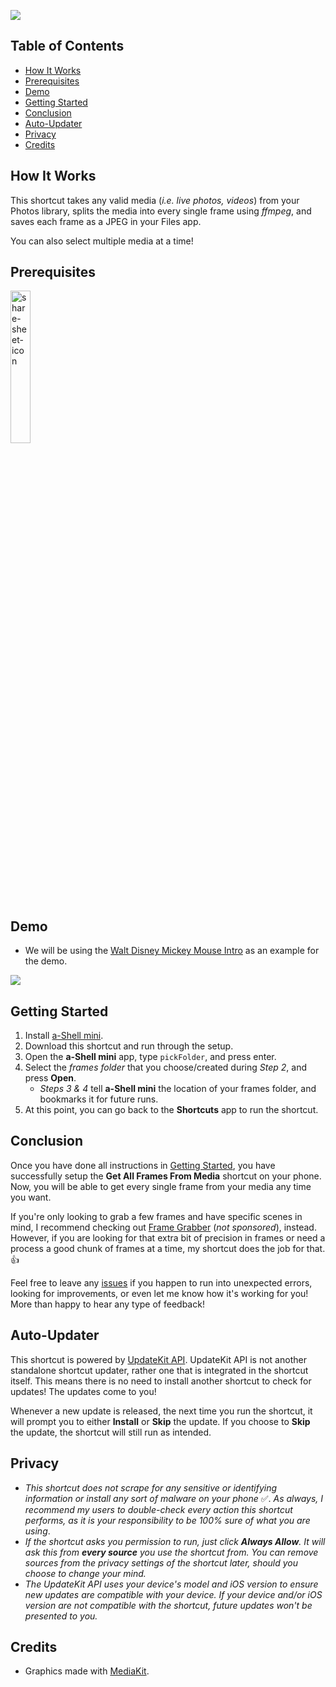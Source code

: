 [![](https://i.imgur.com/YU90Yfp.png)](https://www.icloud.com/shortcuts/badf4b03f2ac44df83e9329a414da77e)


## Table of Contents
- [How It Works](#how-it-works)
- [Prerequisites](#prerequisites)
- [Demo](#demo)
- [Getting Started](#getting-started)
- [Conclusion](#conclusion)
- [Auto-Updater](#auto-updater)
- [Privacy](#privacy)
- [Credits](#credits)


## How It Works
This shortcut takes any valid media (*i.e. live photos, videos*) from your Photos library, splits the media into every single frame using *ffmpeg*, and saves each frame as a JPEG in your Files app.

You can also select multiple media at a time!


## Prerequisites
[<img src="https://i.imgur.com/gBiftMd.png" alt="share-sheet-icon" width="25%"/>](https://apps.apple.com/us/app/a-shell-mini/id1543537943)


## Demo
- We will be using the [Walt Disney Mickey Mouse Intro](https://www.youtube.com/watch?v=cgD6i44ctDs) as an example for the demo.

[![](https://i.imgur.com/mw47CsW.png)](https://youtube.com/shorts/cE_UKwwVM54?feature=share)


## Getting Started
1. Install [a-Shell mini](https://apps.apple.com/us/app/a-shell-mini/id1543537943).
2. Download this shortcut and run through the setup.
3. Open the **a-Shell mini** app, type `pickFolder`, and press enter.
4. Select the *frames folder* that you choose/created during *Step 2*, and press **Open**.
	- *Steps 3 & 4* tell **a-Shell mini** the location of your frames folder, and bookmarks it for future runs.
5. At this point, you can go back to the **Shortcuts** app to run the shortcut.


## Conclusion
Once you have done all instructions in [Getting Started](#getting-started), you have successfully setup the **Get All Frames From Media** shortcut on your phone. Now, you will be able to get every single frame from your media any time you want.

If you're only looking to grab a few frames and have specific scenes in mind, I recommend checking out [Frame Grabber](https://apps.apple.com/us/app/frame-grabber/id1434703541) (*not sponsored*), instead. However, if you are looking for that extra bit of precision in frames or need a process a good chunk of frames at a time, my shortcut does the job for that. 👍

Feel free to leave any [issues](https://github.com/MrJeevs/Shortcuts/issues/new/choose) if you happen to run into unexpected errors, looking for improvements, or even let me know how it's working for you! More than happy to hear any type of feedback!


## Auto-Updater
This shortcut is powered by [UpdateKit API](https://www.mikebeas.com/updatekit-api/v1). UpdateKit API is not another standalone shortcut updater, rather one that is integrated in the shortcut itself. This means there is no need to install another shortcut to check for updates! The updates come to you!

Whenever a new update is released, the next time you run the shortcut, it will prompt you to either **Install** or **Skip** the update. If you choose to **Skip** the update, the shortcut will still run as intended.


## Privacy
- *This shortcut does not scrape for any sensitive or identifying information or install any sort of malware on your phone* ✅. *As always, I recommend my users to double-check every action this shortcut performs, as it is your responsibility to be 100% sure of what you are using*.
- *If the shortcut asks you permission to run, just click **Always Allow**. It will ask this from **every source** you use the shortcut from. You can remove sources from the privacy settings of the shortcut later, should you choose to change your mind.*
- *The UpdateKit API uses your device's model and iOS version to ensure new updates are compatible with your device. If your device and/or iOS version are not compatible with the shortcut, future updates won't be presented to you.*


## Credits
- Graphics made with [MediaKit](https://routinehub.co/shortcut/1911).
